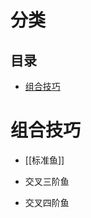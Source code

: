 # 分类
<!-- START doctoc generated TOC please keep comment here to allow auto update -->
<!-- DON'T EDIT THIS SECTION, INSTEAD RE-RUN doctoc TO UPDATE -->
## 目录

- [组合技巧](#%E7%BB%84%E5%90%88%E6%8A%80%E5%B7%A7)

<!-- END doctoc generated TOC please keep comment here to allow auto update -->

# 组合技巧

- [[标准鱼]]


- 交叉三阶鱼
- 交叉四阶鱼
